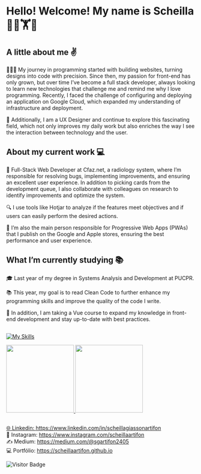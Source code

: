 # Hello! Welcome! My name is Scheilla 🌿🥊🏋🥎

## A little about me ✌️
👩🏻‍💻 My journey in programming started with building websites, turning designs into code with precision. Since then, my passion for front-end has only grown, but over time I’ve become a full stack developer, always looking to learn new technologies that challenge me and remind me why I love programming. Recently, I faced the challenge of configuring and deploying an application on Google Cloud, which expanded my understanding of infrastructure and deployment.

🎨 Additionally, I am a UX Designer and continue to explore this fascinating field, which not only improves my daily work but also enriches the way I see the interaction between technology and the user.

## About my current work 💻
🚀 Full-Stack Web Developer at Cfaz.net, a radiology system, where I’m responsible for resolving bugs, implementing improvements, and ensuring an excellent user experience. In addition to picking cards from the development queue, I also collaborate with colleagues on research to identify improvements and optimize the system.

🔍 I use tools like Hotjar to analyze if the features meet objectives and if users can easily perform the desired actions.

📱 I’m also the main person responsible for Progressive Web Apps (PWAs) that I publish on the Google and Apple stores, ensuring the best performance and user experience.

## What I’m currently studying 📚
🎓 Last year of my degree in Systems Analysis and Development at PUCPR.

📚 This year, my goal is to read Clean Code to further enhance my programming skills and improve the quality of the code I write.

🔧 In addition, I am taking a Vue course to expand my knowledge in front-end development and stay up-to-date with best practices.

## 
[![My Skills](https://skillicons.dev/icons?i=html,css,sass,bootstrap,js,jquery,angular,vue,ruby,rails,py,java,php,mysql,postgres,gcp,git,github,figma,xd,apple&theme=light)](https://skillicons.dev)

<div>
  <a href="https://github.com/scheillaartifon">
  <img height="180em" src="https://github-readme-stats.vercel.app/api?username=scheillaartifon&show_icons=true&theme=dark&include_all_commits=true&count_private=true&hide_border=true"/>
  <img height="180em" src="https://github-readme-stats.vercel.app/api/top-langs/?username=scheillaartifon&layout=compact&langs_count=7&theme=dark&hide_border=true"/>
</div>

##
🌐 Linkedin: https://www.linkedin.com/in/scheillagiassonartifon <br>
📸 Instagram: https://www.instagram.com/scheillaartifon <br>
✍️ Medium: https://medium.com/@sgartifon2405 <br>
💻 Portfólio: https://scheillaartifon.github.io <br>

![Visitor Badge](https://visitor-badge.laobi.icu/badge?page_id=scheillaartifon)